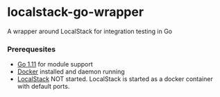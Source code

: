 # localstack-go-wrapper
A wrapper around LocalStack for integration testing in Go

### Prerequesites

- [Go 1.11](https://golang.org/doc/go1.11) for module support
- [Docker](https://www.docker.com) installed and daemon running
- [LocalStack](https://github.com/localstack/localstack) NOT started. LocalStack is started as a docker container with default ports.

